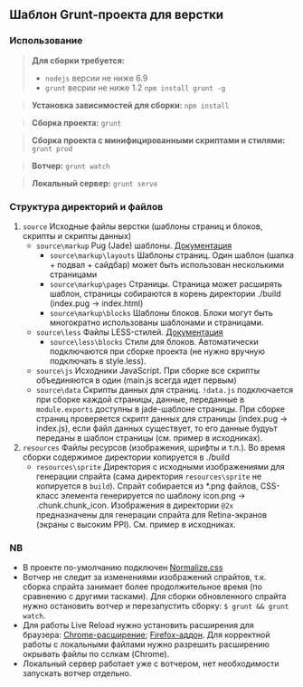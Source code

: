 ## Шаблон Grunt-проекта для верстки

### Использование

> __Для сборки требуется:__
> * `nodejs` версии не ниже 6.9
> * `grunt` весрии не ниже 1.2 `npm install grunt -g`
    
> __Установка зависимостей для сборки:__
> `npm install`

> __Сборка проекта:__
> `grunt`

> __Сборка проекта c минифицированными скриптами и стилями:__
> `grunt prod`

> __Вотчер:__
> `grunt watch`

> __Локальный сервер:__
> `grunt serve`

### Структура директорий и файлов
1. `source` Исходные файлы верстки (шаблоны страниц и блоков, скрипты и скрипты данных)
    * `source\markup` Pug (Jade) шаблоны. [Документация](https://pugjs.org/)
        * `source\markup\layouts` Шаблоны страниц. Один шаблон (шапка + подвал + сайдбар) может быть использован несколькими страницами
        * `source\markup\pages` Страницы. Страница может расширять шаблон, страницы собираются в корень директории ./build (index.pug -> index.html)
        * `source\markup\blocks` Шаблоны блоков. Блоки могут быть многократно использованы шаблонами и страницами.
    * `source\less` Файлы LESS-стилей. [Документация](http://lesscss.org/)
        * `source\less\blocks` Стили для блоков. Автоматически подключаются при сборке проекта (не нужно вручную подключать в style.less).
    * `source\js` Исходники JavaScript. При сборке все скрипты объединяются в один (main.js всегда идет первым)
    * `source\data` Скрипты данных для страниц. `!data.js` подключается при сборке каждой страницы, данные, переданные в `module.exports` доступны в jade-шаблоне страницы. При сборке страниц проверяется скрипт данных для страницы (index.pug -> index.js), если файл данных существует, то его данные будуьт переданы в шаблон страницы (см. пример в исходниках).
2. `resources` Файлы ресурсов (изображения, шрифты и т.п.). Во время сборки содержимое директории копируется в ./build
    * `resources\sprite` Директория с исходными изображениями для генерации спрайта (сама директория `resources\sprite` не копируется в `build`). Спрайт собирается из *.png файлов, CSS-класс элемента генерируется по шаблону icon.png -> .chunk.chunk_icon. Изображения в директории `@2x` предназначены для генерации спрайта для Retina-экранов (экраны с высоким PPI). См. пример в исходниках.
    
### NB
* В проекте по-умолчанию подключен [Normalize.css](https://htmlacademy.ru/blog/64-about-normalize-css)
* Вотчер не следит за изменениями изображений спрайтов, т.к. сборка спрайта занимает более продолжительное время (по сравнению с другими тасками). Для сборки обновленного спрайта нужно остановить вотчер и перезапустить сборку: `$ grunt && grunt watch`.
* Для работы Live Reload нужно установить расширения для браузера: [Chrome-расширение](https://chrome.google.com/webstore/detail/livereload/jnihajbhpnppcggbcgedagnkighmdlei); [Firefox-аддон](https://addons.mozilla.org/en-US/firefox/addon/livereload/). Для корректной работы с локальными файлами нужно разрешить расширению окрывать файлы по сслкам (Chrome).
* Локальный сервер работает уже с вотчером, нет необходимости запускать вотчер отдельно.